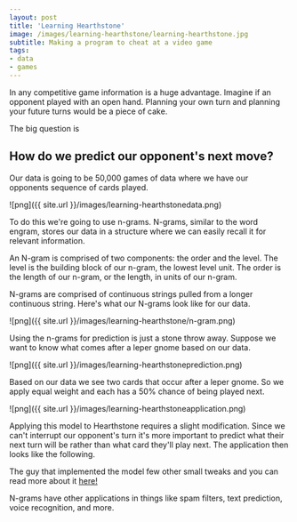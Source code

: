 ```yaml
---
layout: post
title: 'Learning Hearthstone'
image: /images/learning-hearthstone/learning-hearthstone.jpg
subtitle: Making a program to cheat at a video game
tags:
- data
- games
---
```


In any competitive game information is a huge advantage.  Imagine if an opponent played with an open hand.  Planning your own turn and planning your future turns would be a piece of cake.

The big question is

## How do we predict our opponent's next move?

Our data is going to be 50,000 games of data where we have our opponents sequence of cards played.

![png]({{ site.url }}/images/learning-hearthstonedata.png)

To do this we're going to use n-grams.  N-grams, similar to the word engram, stores our data in a structure where we can easily recall it for relevant information.  

An N-gram is comprised of two components: the order and the level.  The level is the building block of our n-gram, the lowest level unit.  The order is the length of our n-gram, or the length, in units of our n-gram.

N-grams are comprised of continuous strings pulled from a longer continuous string.  Here's what our N-grams look like for our data.

![png]({{ site.url }}/images/learning-hearthstone/n-gram.png)

Using the n-grams for prediction is just a stone throw away.  Suppose we want to know what comes after a leper gnome based on our data.

![png]({{ site.url }}/images/learning-hearthstoneprediction.png)

Based on our data we see two cards that occur after a leper gnome.  So we apply equal weight and each has a 50% chance of being played next.

![png]({{ site.url }}/images/learning-hearthstoneapplication.png)

Applying this model to Hearthstone requires a slight modification.  Since we can't interrupt our opponent's turn it's more important to predict what their next turn will be rather than what card they'll play next.  The application then looks like the following.

The guy that implemented the model few other small tweaks and you can read more about it [here!](https://www.elie.net/blog/hearthstone/predicting-hearthstone-opponent-deck-using-machine-learning "Predicting Hearthstone")

N-grams have other applications in things like spam filters, text prediction, voice recognition, and more.
